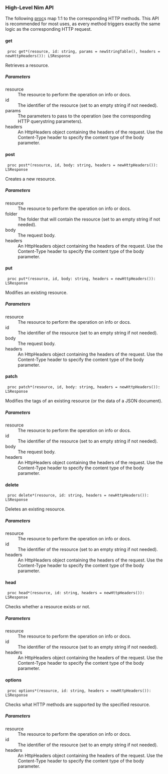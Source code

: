 ### High-Level Nim API

The following [proc](class:kwd)s map 1:1 to the corresponding HTTP methods. This API is recommended for most uses, as every method triggers exactly the same logic as the corresponding HTTP request.

#### get

     proc get*(resource, id: string, params = newStringTable(), headers = newHttpHeaders()): LSResponse

Retrieves a resource.

##### Parameters

<dl>
<dt>resource</dt>
<dd>The resource to perform the operation on <span class="kwd">info</span> or <span class="kwd">docs</span>.</dd>
<dt>id</dt> 
<dd>The identifier of the resource (set to an empty string if not needed).</dd>
<dt>params</dt>
<dd>The parameters to pass to the operation (see the corresponding HTTP querystring parameters).</dd>
<dt>headers</dt>
<dd>An <span class="kwd">HttpHeaders</span> object containing the headers of the request. Use the <span class="kwd">Content-Type</span> header to specify the content type of the <span class="kwd">body</span> parameter.</dd>
</dl>

#### post

     proc post*(resource, id, body: string, headers = newHttpHeaders()): LSResponse

Creates a new resource.

##### Parameters

<dl>
<dt>resource</dt>
<dd>The resource to perform the operation on <span class="kwd">info</span> or <span class="kwd">docs</span>.</dd>
<dt>folder</dt>
<dd>The folder that will contain the resource (set to an empty string if not needed).</dd>
<dt>body</dt>
<dd>The request body.</dd>
<dt>headers</dt>
<dd>An <span class="kwd">HttpHeaders</span> object containing the headers of the request. Use the <span class="kwd">Content-Type</span> header to specify the content type of the <span class="kwd">body</span> parameter.</dd>
</dl>

#### put

     proc put*(resource, id, body: string, headers = newHttpHeaders()): LSResponse

Modifies an existing resource.

##### Parameters

<dl>
<dt>resource</dt>
<dd>The resource to perform the operation on <span class="kwd">info</span> or <span class="kwd">docs</span>.</dd>
<dt>id</dt> 
<dd>The identifier of the resource (set to an empty string if not needed).</dd>
<dt>body</dt>
<dd>The request body.</dd>
<dt>headers</dt>
<dd>An <span class="kwd">HttpHeaders</span> object containing the headers of the request. Use the <span class="kwd">Content-Type</span> header to specify the content type of the <span class="kwd">body</span> parameter.</dd>
</dl>

#### patch

     proc patch*(resource, id, body: string, headers = newHttpHeaders()): LSResponse

Modifies the tags of an existing resource (or the data of a JSON document).

##### Parameters

<dl>
<dt>resource</dt>
<dd>The resource to perform the operation on <span class="kwd">info</span> or <span class="kwd">docs</span>.</dd>
<dt>id</dt> 
<dd>The identifier of the resource (set to an empty string if not needed).</dd>
<dt>body</dt>
<dd>The request body.</dd>
<dt>headers</dt>
<dd>An <span class="kwd">HttpHeaders</span> object containing the headers of the request. Use the <span class="kwd">Content-Type</span> header to specify the content type of the <span class="kwd">body</span> parameter.</dd>
</dl>

#### delete

     proc delete*(resource, id: string, headers = newHttpHeaders()): LSResponse

Deletes an existing resource.

##### Parameters

<dl>
<dt>resource</dt>
<dd>The resource to perform the operation on <span class="kwd">info</span> or <span class="kwd">docs</span>.</dd>
<dt>id</dt> 
<dd>The identifier of the resource (set to an empty string if not needed).</dd>
<dt>headers</dt>
<dd>An <span class="kwd">HttpHeaders</span> object containing the headers of the request. Use the <span class="kwd">Content-Type</span> header to specify the content type of the <span class="kwd">body</span> parameter.</dd>
</dl>

#### head

     proc head*(resource, id: string, headers = newHttpHeaders()): LSResponse

Checks whether a resource exists or not.

##### Parameters

<dl>
<dt>resource</dt>
<dd>The resource to perform the operation on <span class="kwd">info</span> or <span class="kwd">docs</span>.</dd>
<dt>id</dt> 
<dd>The identifier of the resource (set to an empty string if not needed).</dd>
<dt>headers</dt>
<dd>An <span class="kwd">HttpHeaders</span> object containing the headers of the request. Use the <span class="kwd">Content-Type</span> header to specify the content type of the <span class="kwd">body</span> parameter.</dd>
</dl>

#### options

     proc options*(resource, id: string, headers = newHttpHeaders()): LSResponse

Checks what HTTP methods are supported by the specified resource.

##### Parameters

<dl>
<dt>resource</dt>
<dd>The resource to perform the operation on <span class="kwd">info</span> or <span class="kwd">docs</span>.</dd>
<dt>id</dt> 
<dd>The identifier of the resource (set to an empty string if not needed).</dd>
<dt>headers</dt>
<dd>An <span class="kwd">HttpHeaders</span> object containing the headers of the request. Use the <span class="kwd">Content-Type</span> header to specify the content type of the <span class="kwd">body</span> parameter.</dd>
</dl>
